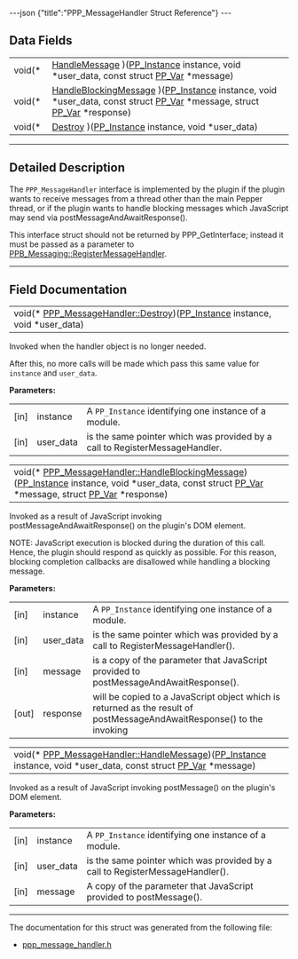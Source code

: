---json {"title":"PPP\_MessageHandler Struct Reference"} ---

Data Fields
-----------

<table><tbody><tr class="odd"><td style="text-align: right;">void(* </td><td><a href="/docs/native-client/pepper_beta/c/struct_p_p_p___message_handler__0__2#ab8b6b045541790d1d0ca862d0a225f27" class="el">HandleMessage</a> )(<a href="/docs/native-client/pepper_beta/c/group___typedefs#ga89b662403e6a687bb914b80114c0d19d" class="el">PP_Instance</a> instance, void *user_data, const struct <a href="/docs/native-client/pepper_beta/c/struct_p_p___var/" class="el">PP_Var</a> *message)</td></tr><tr class="even"><td style="text-align: right;">void(* </td><td><a href="/docs/native-client/pepper_beta/c/struct_p_p_p___message_handler__0__2#aca37a8a59cb6a0b9be2846a2ab3e2828" class="el">HandleBlockingMessage</a> )(<a href="/docs/native-client/pepper_beta/c/group___typedefs#ga89b662403e6a687bb914b80114c0d19d" class="el">PP_Instance</a> instance, void *user_data, const struct <a href="/docs/native-client/pepper_beta/c/struct_p_p___var/" class="el">PP_Var</a> *message, struct <a href="/docs/native-client/pepper_beta/c/struct_p_p___var/" class="el">PP_Var</a> *response)</td></tr><tr class="odd"><td style="text-align: right;">void(* </td><td><a href="/docs/native-client/pepper_beta/c/struct_p_p_p___message_handler__0__2#a0804b4fbaab3b6abedd888e96107fd4d" class="el">Destroy</a> )(<a href="/docs/native-client/pepper_beta/c/group___typedefs#ga89b662403e6a687bb914b80114c0d19d" class="el">PP_Instance</a> instance, void *user_data)</td></tr></tbody></table>

------------------------------------------------------------------------

<span id="details" class="anchor" style="margin: 0;"></span>

Detailed Description
--------------------

The `PPP_MessageHandler` interface is implemented by the plugin if the plugin wants to receive messages from a thread other than the main Pepper thread, or if the plugin wants to handle blocking messages which JavaScript may send via postMessageAndAwaitResponse().

This interface struct should not be returned by PPP\_GetInterface; instead it must be passed as a parameter to <a href="/docs/native-client/pepper_beta/c/struct_p_p_b___messaging__1__2#ae5abee73dc21a290514f7f3554a7e895" class="el" title="Registers a handler for receiving messages from JavaScript.">PPB_Messaging::RegisterMessageHandler</a>.

------------------------------------------------------------------------

Field Documentation
-------------------

<span id="a0804b4fbaab3b6abedd888e96107fd4d" class="anchor" style="margin: 0;"></span>

<table><tbody><tr class="odd"><td>void(* <a href="/docs/native-client/pepper_beta/c/struct_p_p_p___message_handler__0__2#a0804b4fbaab3b6abedd888e96107fd4d" class="el">PPP_MessageHandler::Destroy</a>)(<a href="/docs/native-client/pepper_beta/c/group___typedefs#ga89b662403e6a687bb914b80114c0d19d" class="el">PP_Instance</a> instance, void *user_data)</td></tr></tbody></table>

Invoked when the handler object is no longer needed.

After this, no more calls will be made which pass this same value for `instance` and `user_data`.

**Parameters:**  
<table><tbody><tr class="odd"><td>[in]</td><td>instance</td><td>A <code>PP_Instance</code> identifying one instance of a module.</td></tr><tr class="even"><td>[in]</td><td>user_data</td><td>is the same pointer which was provided by a call to RegisterMessageHandler.</td></tr></tbody></table>

<span id="aca37a8a59cb6a0b9be2846a2ab3e2828" class="anchor" style="margin: 0;"></span>

<table><tbody><tr class="odd"><td>void(* <a href="/docs/native-client/pepper_beta/c/struct_p_p_p___message_handler__0__2#aca37a8a59cb6a0b9be2846a2ab3e2828" class="el">PPP_MessageHandler::HandleBlockingMessage</a>)(<a href="/docs/native-client/pepper_beta/c/group___typedefs#ga89b662403e6a687bb914b80114c0d19d" class="el">PP_Instance</a> instance, void *user_data, const struct <a href="/docs/native-client/pepper_beta/c/struct_p_p___var/" class="el">PP_Var</a> *message, struct <a href="/docs/native-client/pepper_beta/c/struct_p_p___var/" class="el">PP_Var</a> *response)</td></tr></tbody></table>

Invoked as a result of JavaScript invoking postMessageAndAwaitResponse() on the plugin's DOM element.

NOTE: JavaScript execution is blocked during the duration of this call. Hence, the plugin should respond as quickly as possible. For this reason, blocking completion callbacks are disallowed while handling a blocking message.

**Parameters:**  
<table><tbody><tr class="odd"><td>[in]</td><td>instance</td><td>A <code>PP_Instance</code> identifying one instance of a module.</td></tr><tr class="even"><td>[in]</td><td>user_data</td><td>is the same pointer which was provided by a call to RegisterMessageHandler().</td></tr><tr class="odd"><td>[in]</td><td>message</td><td>is a copy of the parameter that JavaScript provided to postMessageAndAwaitResponse().</td></tr><tr class="even"><td>[out]</td><td>response</td><td>will be copied to a JavaScript object which is returned as the result of postMessageAndAwaitResponse() to the invoking</td></tr></tbody></table>

<span id="ab8b6b045541790d1d0ca862d0a225f27" class="anchor" style="margin: 0;"></span>

<table><tbody><tr class="odd"><td>void(* <a href="/docs/native-client/pepper_beta/c/struct_p_p_p___message_handler__0__2#ab8b6b045541790d1d0ca862d0a225f27" class="el">PPP_MessageHandler::HandleMessage</a>)(<a href="/docs/native-client/pepper_beta/c/group___typedefs#ga89b662403e6a687bb914b80114c0d19d" class="el">PP_Instance</a> instance, void *user_data, const struct <a href="/docs/native-client/pepper_beta/c/struct_p_p___var/" class="el">PP_Var</a> *message)</td></tr></tbody></table>

Invoked as a result of JavaScript invoking postMessage() on the plugin's DOM element.

**Parameters:**  
<table><tbody><tr class="odd"><td>[in]</td><td>instance</td><td>A <code>PP_Instance</code> identifying one instance of a module.</td></tr><tr class="even"><td>[in]</td><td>user_data</td><td>is the same pointer which was provided by a call to RegisterMessageHandler().</td></tr><tr class="odd"><td>[in]</td><td>message</td><td>A copy of the parameter that JavaScript provided to postMessage().</td></tr></tbody></table>

------------------------------------------------------------------------

The documentation for this struct was generated from the following file:

-   <a href="/docs/native-client/pepper_beta/c/ppp__message__handler_8h/" class="el">ppp_message_handler.h</a>
